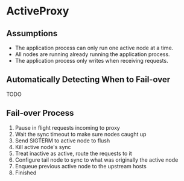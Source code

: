 # ActiveProxy

## Assumptions
- The application process can only run one active node at a time.
- All nodes are running already running the application process.
- The application process only writes when receiving requests.

## Automatically Detecting When to Fail-over
TODO

## Fail-over Process
1. Pause in flight requests incoming to proxy
1. Wait the sync timeout to make sure nodes caught up
1. Send SIGTERM to active node to flush
1. Kill active node's sync
1. Treat inactive as active, route the requests to it
1. Configure tail node to sync to what was originally the active node
1. Enqueue previous active node to the upstream hosts
1. Finished
